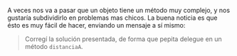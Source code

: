 A veces nos va a pasar que un objeto tiene un método muy complejo, y nos gustaría subdividirlo en problemas mas chicos. La buena noticia es que ésto es muy fácil de hacer, enviando un mensaje a sí mismo:  

> Corregí la solución presentada, de forma que pepita delegue en un método `distanciaA`. 